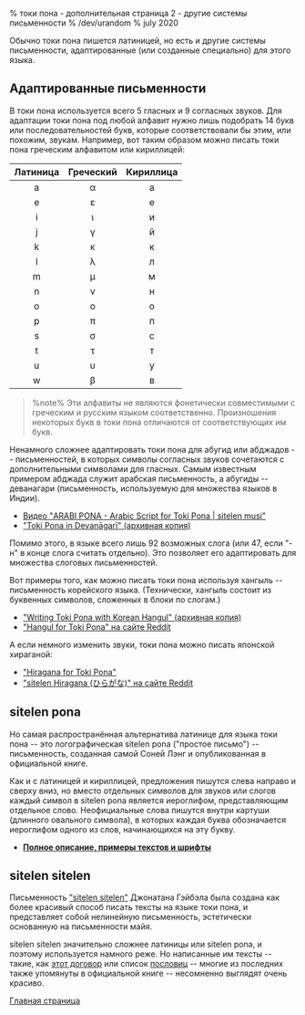 % токи пона - дополнительная страница 2 - другие системы письменности
% /dev/urandom
% july 2020

Обычно токи пона пишется латиницей, но есть и другие системы письменности,
адаптированные (или созданные специально) для этого языка.

## Адаптированные письменности

В токи пона используется всего 5 гласных и 9 согласных звуков. Для адаптации
токи пона под любой алфавит нужно лишь подобрать 14 букв или последовательностей
букв, которые соответствовали бы этим, или похожим, звукам. Например, вот таким образом можно
писать токи пона греческим алфавитом или кириллицей:

| Латиница | Греческий | Кириллица |
|:-----:|:-----:|:--------:|
| a | α | а |
| e | ε | е |
| i | ι | и |
| j | γ | й |
| k | κ | к |
| l | λ | л |
| m | μ | м |
| n | ν | н |
| o | ο | о |
| p | π | п |
| s | σ | с |
| t | τ | т |
| u | υ | у |
| w | β | в |

> %note%
> Эти алфавиты не являются фонетически совместимыми с греческим и русским языком
> соответственно. Произношения некоторых букв в токи пона отличаются от
> соответствующих им букв.

Ненамного сложнее адаптировать токи пона для абугид или абджадов --
письменностей, в которых символы согласных звуков сочетаются с дополнительными
символами для гласных. Самым известным примером абджада служит арабская
письменность, а абугиды -- деванагари (письменность, используемую для множества
языков в Индии). 

* [Видео "ARABI PONA - Arabic Script for Toki Pona | sitelen musi"][arabic]
* ["Toki Pona in Devanāgarī" (архивная копия)][devanagari]

[arabic]:https://www.youtube.com/watch?v=Mh9Wypm6pXs
[devanagari]:https://web.archive.org/web/20060727115116/http://www.deadlybrain.org/projects/tokipona/deva_guja.php

Помимо этого, в языке всего лишь 92 возможных слога (или 47, если "-н" в конце
слога считать отдельно). Это позволяет его адаптировать для множества слоговых
письменностей.

Вот примеры того, как можно писать токи пона используя хангыль -- письменность
корейского языка. (Технически, хангыль состоит из буквенных символов, сложенных
в блоки по слогам.)

* ["Writing Toki Pona with Korean Hangul" (архивная копия)][hangularch]
* ["Hangul for Toki Pona" на сайте Reddit][hangulred]

[hangularch]:https://web.archive.org/web/20070313181500/http://www.tokipona.bravehost.com/korean.html
[hangulred]:https://www.reddit.com/r/tokipona/comments/8mx951/hangul_for_toki_pona/

А если немного изменить звуки, токи пона можно писать японской хираганой:

* ["Hiragana for Toki Pona"][hiragana1]
* ["sitelen Hiragana (ひらがな)" на сайте Reddit][hiragana_red]

[hiragana1]:https://www.deviantart.com/derroflcopter/journal/Hiragana-for-Toki-Pona-339541633
[hiragana_red]:https://www.reddit.com/r/tokipona/comments/e7g91u/sitelen_hiragana_%E3%81%B2%E3%82%89%E3%81%8C%E3%81%AA/

## sitelen pona

Но самая распространённая альтернатива латинице для языка токи пона -- это
логографическая sitelen pona ("простое письмо") -- письменность, созданная самой
Соней Лэнг и опубликованная в официальной книге.

Как и с латиницей и кириллицей, предложения пишутся слева направо и сверху вниз,
но вместо отдельных символов для звуков или слогов каждый символ в sitelen pona
является иероглифом, представляющим отдельное слово. Неофициальные слова пишутся
внутри картуши (длинного овального символа), в которых каждая буква обозначается
иероглифом одного из слов, начинающихся на эту букву.

* **[Полное описание, примеры текстов и шрифты](ru_sitelen_pona.html)**

## sitelen sitelen

Письменность ["sitelen sitelen"](https://jonathangabel.com/toki-pona/) Джонатана
Гэйбэла была создана как более красивый способ писать тексты на языке токи пона,
и представляет собой нелинейную письменность, эстетически основанную на
письменности майя.

sitelen sitelen значительно сложнее латиницы или sitelen pona, и поэтому
используется намного реже. Но написанные им тексты -- такие, как [этот договор](
https://www.jonathangabel.com/archive/2012/artworks_lipu-lawa-pi-esun-kama.html)
или список [пословиц](https://jonathangabel.com/toki-pona/dictionaries/gallery/)
-- многие из последних также упомянуты в официальной книге -- несомненно
выглядят очень красиво.

[Главная страница](ru_index.html)
